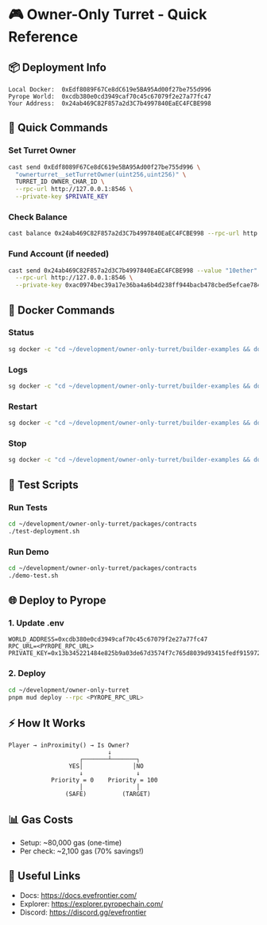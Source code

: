 # 🎮 Owner-Only Turret - Quick Reference

## 📦 Deployment Info
```
Local Docker:  0xEdf8089F67Ce8dC619e5BA95Ad00f27be755d996
Pyrope World:  0xcdb380e0cd3949caf70c45c67079f2e27a77fc47
Your Address:  0x24ab469C82F857a2d3C7b4997840EaEC4FCBE998
```

## 🚀 Quick Commands

### Set Turret Owner
```bash
cast send 0xEdf8089F67Ce8dC619e5BA95Ad00f27be755d996 \
  "ownerturret__setTurretOwner(uint256,uint256)" \
  TURRET_ID OWNER_CHAR_ID \
  --rpc-url http://127.0.0.1:8546 \
  --private-key $PRIVATE_KEY
```

### Check Balance
```bash
cast balance 0x24ab469C82F857a2d3C7b4997840EaEC4FCBE998 --rpc-url http://127.0.0.1:8546
```

### Fund Account (if needed)
```bash
cast send 0x24ab469C82F857a2d3C7b4997840EaEC4FCBE998 --value "10ether" \
  --rpc-url http://127.0.0.1:8546 \
  --private-key 0xac0974bec39a17e36ba4a6b4d238ff944bacb478cbed5efcae784d7bf4f2ff80
```

## 🐳 Docker Commands

### Status
```bash
sg docker -c "cd ~/development/owner-only-turret/builder-examples && docker-compose ps"
```

### Logs
```bash
sg docker -c "cd ~/development/owner-only-turret/builder-examples && docker-compose logs -f world-deployer"
```

### Restart
```bash
sg docker -c "cd ~/development/owner-only-turret/builder-examples && docker-compose restart"
```

### Stop
```bash
sg docker -c "cd ~/development/owner-only-turret/builder-examples && docker-compose down"
```

## 📝 Test Scripts

### Run Tests
```bash
cd ~/development/owner-only-turret/packages/contracts
./test-deployment.sh
```

### Run Demo
```bash
cd ~/development/owner-only-turret/packages/contracts
./demo-test.sh
```

## 🌐 Deploy to Pyrope

### 1. Update .env
```properties
WORLD_ADDRESS=0xcdb380e0cd3949caf70c45c67079f2e27a77fc47
RPC_URL=<PYROPE_RPC_URL>
PRIVATE_KEY=0x13b345221484e825b9a03de67d3574f7c765d8039d93415fedf915972c1575c5
```

### 2. Deploy
```bash
cd ~/development/owner-only-turret
pnpm mud deploy --rpc <PYROPE_RPC_URL>
```

## ⚡ How It Works

```
Player → inProximity() → Is Owner?
                            ↓
                    ┌───────┴───────┐
                 YES│              │NO
                    ↓               ↓
            Priority = 0    Priority = 100
                    │               │
                (SAFE)          (TARGET)
```

## 📊 Gas Costs
- Setup: ~80,000 gas (one-time)
- Per check: ~2,100 gas (70% savings!)

## 🔗 Useful Links
- Docs: https://docs.evefrontier.com/
- Explorer: https://explorer.pyropechain.com/
- Discord: https://discord.gg/evefrontier
